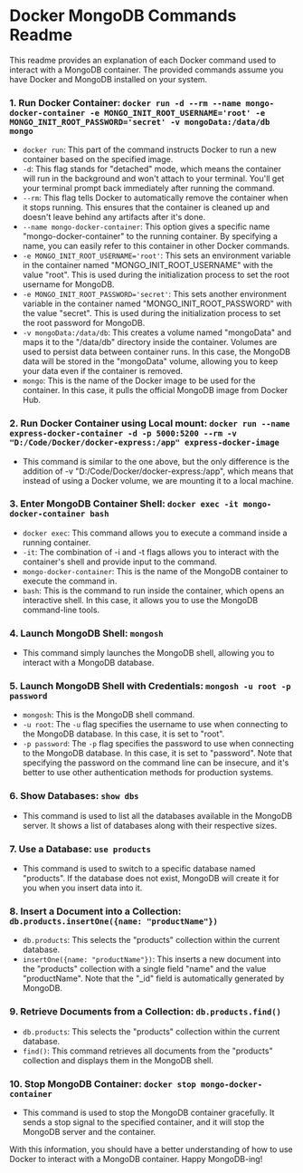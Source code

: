 # Docker MongoDB Commands Readme

This readme provides an explanation of each Docker command used to interact with a MongoDB container. The provided commands assume you have Docker and MongoDB installed on your system.

### 1. Run Docker Container: `docker run -d --rm --name mongo-docker-container -e MONGO_INIT_ROOT_USERNAME='root' -e MONGO_INIT_ROOT_PASSWORD='secret' -v mongoData:/data/db mongo`

- `docker run`: This part of the command instructs Docker to run a new container based on the specified image.
- `-d`: This flag stands for "detached" mode, which means the container will run in the background and won't attach to your terminal. You'll get your terminal prompt back immediately after running the command.
- `--rm`: This flag tells Docker to automatically remove the container when it stops running. This ensures that the container is cleaned up and doesn't leave behind any artifacts after it's done.
- `--name mongo-docker-container`: This option gives a specific name "mongo-docker-container" to the running container. By specifying a name, you can easily refer to this container in other Docker commands.
- `-e MONGO_INIT_ROOT_USERNAME='root'`: This sets an environment variable in the container named "MONGO_INIT_ROOT_USERNAME" with the value "root". This is used during the initialization process to set the root username for MongoDB.
- `-e MONGO_INIT_ROOT_PASSWORD='secret'`: This sets another environment variable in the container named "MONGO_INIT_ROOT_PASSWORD" with the value "secret". This is used during the initialization process to set the root password for MongoDB.
- `-v mongoData:/data/db`: This creates a volume named "mongoData" and maps it to the "/data/db" directory inside the container. Volumes are used to persist data between container runs. In this case, the MongoDB data will be stored in the "mongoData" volume, allowing you to keep your data even if the container is removed.
- `mongo`: This is the name of the Docker image to be used for the container. In this case, it pulls the official MongoDB image from Docker Hub.

### 2. Run Docker Container using Local mount: `docker run --name express-docker-container -d -p 5000:5200 --rm -v "D:/Code/Docker/docker-express:/app" express-docker-image`

- This command is similar to the one above, but the only difference is the addition of -v "D:/Code/Docker/docker-express:/app", which means that instead of using a Docker volume, we are mounting it to a local machine.

### 3. Enter MongoDB Container Shell: `docker exec -it mongo-docker-container bash`

- `docker exec`: This command allows you to execute a command inside a running container.
- `-it`: The combination of -i and -t flags allows you to interact with the container's shell and provide input to the command.
- `mongo-docker-container`: This is the name of the MongoDB container to execute the command in.
- `bash`: This is the command to run inside the container, which opens an interactive shell. In this case, it allows you to use the MongoDB command-line tools.

### 4. Launch MongoDB Shell: `mongosh`

- This command simply launches the MongoDB shell, allowing you to interact with a MongoDB database.

### 5. Launch MongoDB Shell with Credentials: `mongosh -u root -p password`

- `mongosh`: This is the MongoDB shell command.
- `-u root`: The `-u` flag specifies the username to use when connecting to the MongoDB database. In this case, it is set to "root".
- `-p password`: The `-p` flag specifies the password to use when connecting to the MongoDB database. In this case, it is set to "password". Note that specifying the password on the command line can be insecure, and it's better to use other authentication methods for production systems.

### 6. Show Databases: `show dbs`

- This command is used to list all the databases available in the MongoDB server. It shows a list of databases along with their respective sizes.

### 7. Use a Database: `use products`

- This command is used to switch to a specific database named "products". If the database does not exist, MongoDB will create it for you when you insert data into it.

### 8. Insert a Document into a Collection: `db.products.insertOne({name: "productName"})`

- `db.products`: This selects the "products" collection within the current database.
- `insertOne({name: "productName"})`: This inserts a new document into the "products" collection with a single field "name" and the value "productName". Note that the "\_id" field is automatically generated by MongoDB.

### 9. Retrieve Documents from a Collection: `db.products.find()`

- `db.products`: This selects the "products" collection within the current database.
- `find()`: This command retrieves all documents from the "products" collection and displays them in the MongoDB shell.

### 10. Stop MongoDB Container: `docker stop mongo-docker-container`

- This command is used to stop the MongoDB container gracefully. It sends a stop signal to the specified container, and it will stop the MongoDB server and the container.

With this information, you should have a better understanding of how to use Docker to interact with a MongoDB container. Happy MongoDB-ing!
